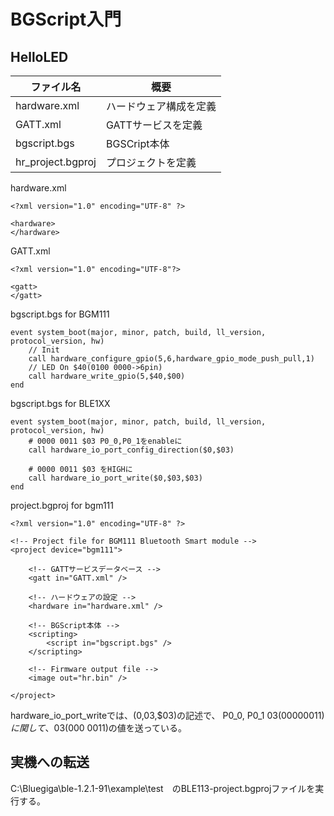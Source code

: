 # BGScript入門

## HelloLED

| ファイル名 | 概要　 |
| -- | -- |
| hardware.xml | ハードウェア構成を定義 |
| GATT.xml | GATTサービスを定義 |
| bgscript.bgs | BGSCript本体 |
| hr_project.bgproj | プロジェクトを定義


hardware.xml
```
<?xml version="1.0" encoding="UTF-8" ?>

<hardware>
</hardware>
```

GATT.xml
```
<?xml version="1.0" encoding="UTF-8"?>

<gatt>
</gatt>
```

bgscript.bgs for BGM111
```
event system_boot(major, minor, patch, build, ll_version, protocol_version, hw)
    // Init
    call hardware_configure_gpio(5,6,hardware_gpio_mode_push_pull,1)
    // LED On $40(0100 0000->6pin)
    call hardware_write_gpio(5,$40,$00)
end
```

bgscript.bgs for BLE1XX
```
event system_boot(major, minor, patch, build, ll_version, protocol_version, hw)
    # 0000 0011 $03 P0_0,P0_1をenableに
    call hardware_io_port_config_direction($0,$03)
    
    # 0000 0011 $03 をHIGHに
    call hardware_io_port_write($0,$03,$03)
end
```

project.bgproj for bgm111
```
<?xml version="1.0" encoding="UTF-8" ?>

<!-- Project file for BGM111 Bluetooth Smart module -->
<project device="bgm111">

	<!-- GATTサービスデータベース -->
	<gatt in="GATT.xml" />
	
	<!-- ハードウェアの設定 -->
    <hardware in="hardware.xml" />
    
	<!-- BGScript本体 -->
	<scripting>
		<script in="bgscript.bgs" />
    </scripting>
	
	<!-- Firmware output file -->
	<image out="hr.bin" />
   
</project>
```


hardware_io_port_writeでは、($0,$03,$03)の記述で、
P0_0, P0_1 $03 (0000 0011)に関して、$03(000 0011)の値を送っている。


## 実機への転送

C:\Bluegiga\ble-1.2.1-91\example\test　のBLE113-project.bgprojファイルを実行する。

[](bgscript003.png)